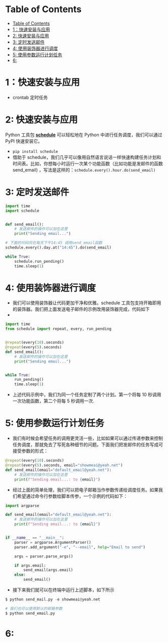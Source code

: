 
# Table of Contents

- [Table of Contents](#table-of-contents)
- [1：快速安装与应用](#1快速安装与应用)
- [2: 快速安装与应用](#2-快速安装与应用)
- [3: 定时发送邮件](#3-定时发送邮件)
- [4: 使用装饰器进行调度](#4-使用装饰器进行调度)
- [5: 使用参数运行计划任务](#5-使用参数运行计划任务)
- [6:](#6)

# 1：快速安装与应用

- crontab 定时任务

# 2: 快速安装与应用

Python 工具包 **[schedule](https://schedule.readthedocs.io/en/stable/)** 可以轻松地在 Python 中进行任务调度，我们可以通过 PyPI 快速安装它。

- `pip install schedule`
- 借助于 schedule，我们几乎可以像用自然语言说话一样快速构建任务计划和时间表。比如，你想每小时运行一次某个功能函数（比如功能是发邮件的函数 send_email) ，写法是这样的：`schedule.every().hour.do(send_email)`

# 3: 定时发送邮件

```python
import time
import schedule


def send_email():
    # 发送邮件的操作可以加在这里
    print("Sending email...")

# 下面的代码将在每天下午14:45 调用send_email函数
schedule.every().day.at("14:45").do(send_email)

while True:
    schedule.run_pending()
    time.sleep(1)
```

# 4: 使用装饰器进行调度

- 我们可以使用装饰器让代码更加干净和优雅。schedule 工具包支持开箱即用的装饰器。我们把上面发送电子邮件的示例改用装饰器完成，代码如下
-

```python
import time
from schedule import repeat, every, run_pending


@repeat(every(10).seconds)
@repeat(every(5).seconds)
def send_email():
    # 发送邮件的操作可以加在这里
    print("Sending email...")


while True:
    run_pending()
    time.sleep(1)
```

- 上述代码示例中，我们为同一个任务定制了两个计划。第一个将每 10 秒调用一次功能函数，第二个将每 5 秒调用一次.

# 5: 使用参数运行计划任务

- 我们有时候会希望任务的调用更灵活一些，比如如果可以通过传递参数来控制任务调度，那就免去了写死各种细节的问题。下面我们把发邮件的任务写成可接受参数的形式：

```python
@repeat(every(10).seconds)
@repeat(every(5).seconds, email="showmeai@yeah.net")
def send_email(email="default_email@yeah.net"):
    # 发送邮件的操作可以加在这里
    print(f"Sending email...: to {email}")
```

- 经过上面的简单处理，我们可以把电子邮箱当作参数传递给调度任务。如果我们希望通过命令行参数给脚本传参，一个示例的代码如下：

```python
import argparse

def send_email(email="default_email@yeah.net"):
    # 发送邮件的操作可以加在这里
    print(f"Sending email...: to {email}")


if __name__ == "__main__":
    parser = argparse.ArgumentParser()
    parser.add_argument("-e", "--email", help="Email to send")

    args = parser.parse_args()

    if args.email:
        send_email(args.email)
    else:
        send_email()
```

- 接下来我们就可以在终端中运行上述脚本，如下所示

```python
$ python send_mail.py -e showmeai@yeah.net

# 我们也可以使用默认的邮箱参数
$ python send_email.py
```

# 6:
